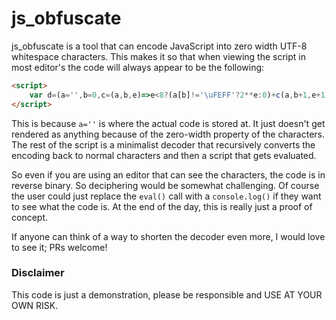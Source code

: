 # js_obfuscate

js_obfuscate is a tool that can encode JavaScript into zero width UTF-8
whitespace characters. This makes it so that when viewing the script in most
editor's the code will always appear to be the following:
```html
<script>
	var d=(a='',b=0,c=(a,b,e)=>e<8?(a[b]!='\uFEFF'?2**e:0)+c(a,b+1,e+1):0)=>a[b]?String.fromCharCode(c(a,b,0))+d(a,b+8):'';eval(d())
</script>
```

This is because `a=''` is where the actual code is stored at. It just doesn't get
rendered as anything because of the zero-width property of the characters. The rest
of the script is a minimalist decoder that recursively converts the encoding back
to normal characters and then a script that gets evaluated.

So even if you are using an editor that can see the characters, the code is in
reverse binary. So deciphering would be somewhat challenging. Of course the user
could just replace the `eval()` call with a `console.log()` if they want to see
what the code is. At the end of the day, this is really just a proof of concept.

If anyone can think of a way to shorten the decoder even more, I would love to see
it; PRs welcome!

### Disclaimer

This code is just a demonstration, please be
responsible and USE AT YOUR OWN RISK.
